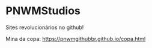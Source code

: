 # PNWMStudios
Sites revolucionários no github!

Mina da copa:
https://pnwmgithubbr.github.io/copa.html
